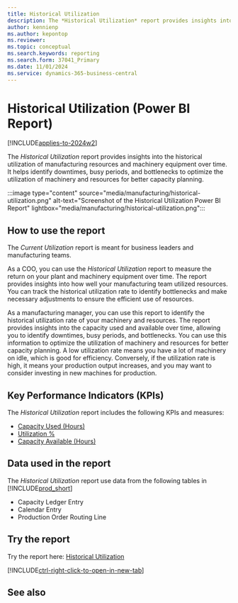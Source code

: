 ```yaml
---
title: Historical Utilization
description: The *Historical Utilization* report provides insights into the historical utilization of manufacturing resources and machinery equipment over time.
author: kennienp
ms.author: kepontop
ms.reviewer:
ms.topic: conceptual
ms.search.keywords: reporting
ms.search.form: 37041_Primary
ms.date: 11/01/2024
ms.service: dynamics-365-business-central
---
```


# Historical Utilization (Power BI Report)

[!INCLUDE[applies-to-2024w2](includes/applies-to-2024w2.md)]

The *Historical Utilization* report provides insights into the historical utilization of manufacturing resources and machinery equipment over time. It helps identify downtimes, busy periods, and bottlenecks to optimize the utilization of machinery and resources for better capacity planning.

:::image type="content" source="media/manufacturing/historical-utilization.png" alt-text="Screenshot of the Historical Utilization Power BI Report" lightbox="media/manufacturing/historical-utilization.png":::

## How to use the report

The *Current Utilization* report is meant for business leaders and manufacturing teams.

As a COO, you can use the *Historical Utilization* report to measure the return on your plant and machinery equipment over time. The report provides insights into how well your manufacturing team utilized resources. You can track the historical utilization rate to identify bottlenecks and make necessary adjustments to ensure the efficient use of resources.

As a manufacturing manager, you can use this report to identify the historical utilization rate of your machinery and resources. The report provides insights into the capacity used and available over time, allowing you to identify downtimes, busy periods, and bottlenecks. You can use this information to optimize the utilization of machinery and resources for better capacity planning. A low utilization rate means you have a lot of machinery on idle, which is good for efficiency. Conversely, if the utilization rate is high, it means your production output increases, and you may want to consider investing in new machines for production.


## Key Performance Indicators (KPIs)

The *Historical Utilization* report includes the following KPIs and measures: 

- [Capacity Used (Hours)](manufacturing-powerbi-manufacturing-kpis.md#capacity-used-hours)
- [Utilization %](manufacturing-powerbi-manufacturing-kpis.md#utilization-)
- [Capacity Available (Hours)](manufacturing-powerbi-manufacturing-kpis.md#capacity-available-hours)

## Data used in the report

The *Historical Utilization* report use data from the following tables in [!INCLUDE[prod_short](includes/prod_short.md)]

- Capacity Ledger Entry
- Calendar Entry
- Production Order Routing Line

## Try the report

Try the report here: [Historical Utilization](https://businesscentral.dynamics.com?page=37041)

[!INCLUDE[ctrl-right-click-to-open-in-new-tab](includes/ctrl-right-click-to-open-in-new-tab.md)]

## See also
